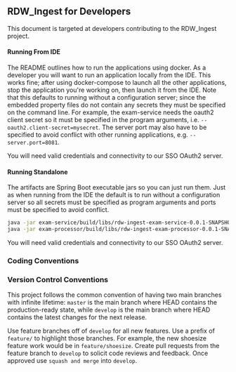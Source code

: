## RDW_Ingest for Developers

This document is targeted at developers contributing to the RDW_Ingest project.

#### Running From IDE
The README outlines how to run the applications using docker. As a developer you will want to run an application 
locally from the IDE. This works fine; after using docker-compose to launch all the other applications, stop the
application you're working on, then launch it from the IDE. Note that this defaults to running without a 
configuration server; since the embedded property files do not contain any secrets they must be specified on the
command line. For example, the exam-service needs the oauth2 client secret so it must be specified in the program 
arguments, i.e. `--oauth2.client-secret=mysecret`. The server port may also have to be specified to avoid conflict 
with other running applications, e.g. `--server.port=8081`.

You will need valid credentials and connectivity to our SSO OAuth2 server. 

#### Running Standalone
The artifacts are Spring Boot executable jars so you can just run them. Just as when running from the IDE the default
is to run without a configuration server so all secrets must be specified as program arguments and ports must be
specified to avoid conflict.
```bash
java -jar exam-service/build/libs/rdw-ingest-exam-service-0.0.1-SNAPSHOT.jar --server.port=8080 --oauth2.client-secret=mysecret
java -jar exam-processor/build/libs/rdw-ingest-exam-processor-0.0.1-SNAPSHOT.jar --server.port=8081
```

You will need valid credentials and connectivity to our SSO OAuth2 server. 


### Coding Conventions

### Version Control Conventions
This project follows the common convention of having two main branches with infinite lifetime: `master` is the main
branch where HEAD contains the production-ready state, while `develop` is the main branch where HEAD contains the 
latest changes for the next release.
 
Use feature branches off of `develop` for all new features. Use a prefix of `feature/` to highlight those branches.
For example, the new shoesize feature work would be in `feature/shoesize`. Create pull requests from the feature
branch to `develop` to solicit code reviews and feedback. Once approved use `squash and merge` into `develop`.
